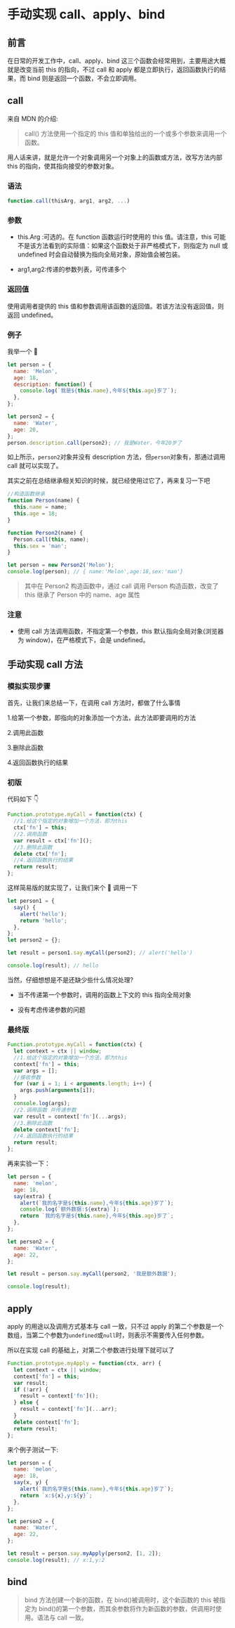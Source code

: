 # 手动实现 call、apply、bind

## 前言

在日常的开发工作中，call、apply、bind 这三个函数会经常用到，主要用途大概就是改变当前 this 的指向，不过 call 和 apply 都是立即执行，返回函数执行的结果，而 bind 则是返回一个函数，不会立即调用。

## call

来自 MDN 的介绍:

> call() 方法使用一个指定的 this 值和单独给出的一个或多个参数来调用一个函数。

用人话来讲，就是允许一个对象调用另一个对象上的函数或方法，改写方法内部 this 的指向，使其指向接受的参数对象。

### 语法

```js
function.call(thisArg, arg1, arg2, ...)
```

### 参数

- this.Arg :可选的。在 function 函数运行时使用的 this 值。请注意，this 可能不是该方法看到的实际值：如果这个函数处于非严格模式下，则指定为 null 或 undefined 时会自动替换为指向全局对象，原始值会被包装。

- arg1,arg2:传递的参数列表，可传递多个

### 返回值

使用调用者提供的 this 值和参数调用该函数的返回值。若该方法没有返回值，则返回 undefined。

### 例子

我举一个 🌰

```js
let person = {
  name: 'Melon',
  age: 18,
  description: function() {
    console.log(`我是${this.name},今年${this.age}岁了`);
  },
};

let person2 = {
  name: 'Water',
  age: 20,
};
person.description.call(person2); // 我是Water，今年20岁了
```

如上所示，`person2`对象并没有 description 方法，但`person`对象有，那通过调用 call 就可以实现了。

其实之前在总结继承相关知识的时候，就已经使用过它了，再来复习一下吧

```js
//构造函数继承
function Person(name) {
  this.name = name;
  this.age = 18;
}

function Person2(name) {
  Person.call(this, name);
  this.sex = 'man';
}

let person = new Person2('Melon');
console.log(person); // { name:'Melon',age:18,sex:'man'}
```

> 其中在 Person2 构造函数中，通过 call 调用 Person 构造函数，改变了 this 继承了 Person 中的 name、age 属性

### 注意

- 使用 call 方法调用函数，不指定第一个参数，this 默认指向全局对象(浏览器为 window)，在严格模式下，会是 undefined。

## 手动实现 call 方法

### 模拟实现步骤

首先，让我们来总结一下，在调用 call 方法时，都做了什么事情

1.给第一个参数，即指向的对象添加一个方法，此方法即要调用的方法

2.调用此函数

3.删除此函数

4.返回函数执行的结果

### 初版

代码如下 👇

```js
Function.prototype.myCall = function(ctx) {
  //1.给这个指定的对象增加一个方法，即为this
  ctx['fn'] = this;
  //2.调用函数
  var result = ctx['fn']();
  //3.删除此函数
  delete ctx['fn'];
  //4.返回函数执行的结果
  return result;
};
```

这样简易版的就实现了，让我们来个 🌰 调用一下

```js
let person1 = {
  say() {
    alert('hello');
    return 'hello';
  },
};
let person2 = {};

let result = person1.say.myCall(person2); // alert('hello')

console.log(result); // hello
```

当然，仔细想想是不是还缺少些什么情况处理?

- 当不传递第一个参数时，调用的函数上下文的 this 指向全局对象

- 没有考虑传递参数的问题

### 最终版

```js
Function.prototype.myCall = function(ctx) {
  let context = ctx || window;
  //1.给这个指定的对象增加一个方法，即为this
  context['fn'] = this;
  var args = [];
  //接收参数
  for (var i = 1; i < arguments.length; i++) {
    args.push(arguments[i]);
  }
  console.log(args);
  //2.调用函数 并传递参数
  var result = context['fn'](...args);
  //3.删除此函数
  delete context['fn'];
  //4.返回函数执行的结果
  return result;
};
```

再来实验一下：

```js
let person = {
  name: 'melon',
  age: 18,
  say(extra) {
    alert(`我的名字是${this.name},今年${this.age}岁了`);
    console.log(`额外数据:${extra}`);
    return `我的名字是${this.name},今年${this.age}岁了`;
  },
};

let person2 = {
  name: 'Water',
  age: 22,
};

let result = person.say.myCall(person2, '我是额外数据');

console.log(result);
```

## apply

apply 的用途以及调用方式基本与 call 一致，只不过 apply 的第二个参数是一个数组，当第二个参数为`undefined`或`null`时，则表示不需要传入任何参数。

所以在实现 call 的基础上，对第二个参数进行处理下就可以了

```js
Function.prototype.myApply = function(ctx, arr) {
  let context = ctx || window;
  context['fn'] = this;
  var result;
  if (!arr) {
    result = context['fn']();
  } else {
    result = context['fn'](...arr);
  }
  delete context['fn'];
  return result;
};
```

来个例子测试一下:

```js
let person = {
  name: 'melon',
  age: 18,
  say(x, y) {
    alert(`我的名字是${this.name},今年${this.age}岁了`);
    return `x:${x},y:${y}`;
  },
};

let person2 = {
  name: 'Water',
  age: 22,
};

let result = person.say.myApply(person2, [1, 2]);
console.log(result); // x:1,y:2
```

## bind

> bind 方法创建一个新的函数，在 bind()被调用时，这个新函数的 this 被指定为 bind()的第一个参数，而其余参数将作为新函数的参数，供调用时使用。语法与 call 一致。
